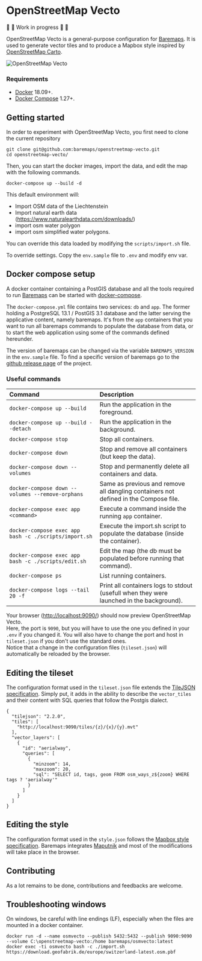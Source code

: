 # OpenStreetMap Vecto

🚧 🚧 Work in progress 🚧 🚧

OpenStreetMap Vecto is a general-purpose configuration for [Baremaps](https://github.com/baremaps/baremaps).
It is used to generate vector tiles and to produce a Mapbox style inspired by [OpenStreetMap Carto](https://github.com/gravitystorm/openstreetmap-carto).

![OpenStreetMap Vecto](screenshot.png)

### Requirements

* [Docker](https://www.docker.com/) 18.09+.
* [Docker Compose](https://docs.docker.com/compose/) 1.27+.

## Getting started

In order to experiment with OpenStreetMap Vecto, you first need to clone the current repository

```
git clone git@github.com:baremaps/openstreetmap-vecto.git
cd openstreetmap-vecto/
```

Then, you can start the docker images, import the data, and edit the map with the following commands.

```
docker-compose up --build -d
```

This default environment will:

* Import OSM data of the Liechtenstein
* Import natural earth data (https://www.naturalearthdata.com/downloads/)
* import osm water polygon
* import osm simplified water polygons.

You can override this data loaded by modifying the `scripts/import.sh` file.

To override settings. Copy the `env.sample` file to `.env` and modify env var. 


## Docker compose setup

A docker container containing a PostGIS database and all the tools required to run [Baremaps](https://github.com/baremaps/baremaps) can be started with [docker-compose](https://docs.docker.com/compose/).

The `docker-compose.yml` file contains two services: `db` and `app`. 
The former holding a PostgreSQL 13.1 / PostGIS 3.1 database and the latter serving the applicative content, namely baremaps. 
It's from the `app` containers that you want to run all baremaps commands to populate the database from data, or to start the web application using some of the commands defined hereunder.

The version of baremaps can be changed via the variable `BAREMAPS_VERSION` in the `env.sample` file. To find a specific version of baremaps go to the [github release page](https://github.com/baremaps/baremaps/releases/) of the project.

### Useful commands

Command                                                     | Description
:---------------------------------------                    | :--------------------------------------------------
`docker-compose up --build`                                 | Run the application in the foreground.
`docker-compose up --build --detach`                        | Run the application in the background.
`docker-compose stop`                                       | Stop all containers.
`docker-compose down`                                       | Stop and remove all containers (but keep the data).
`docker-compose down --volumes`                             | Stop and permanently delete all containers and data.
`docker-compose down --volumes --remove-orphans`            | Same as previous and remove all dangling containers not defined in the Compose file.
`docker-compose exec app <command>`                         | Execute a command inside the running `app` container.
`docker-compose exec app bash -c ./scripts/import.sh`       | Execute the import.sh script to populate the database (inside the container).
`docker-compose exec app bash -c ./scripts/edit.sh`         | Edit the map (the db must be populated before running that command).
`docker-compose ps`                                         | List running containers.
`docker-compose logs --tail 20 -f`                          | Print all containers logs to stdout (usefull when they were launched in the background).


Your browser ([http://localhost:9090/](http://localhost:9090/)) should now preview OpenStreetMap Vecto.     
Here, the port is `9090`, but you will have to use the one you defined in your `.env` if you changed it. 
You will also have to change the port and host in `tileset.json` if you don't use the standard ones.    
Notice that a change in the configuration files (`tileset.json`) will automatically be reloaded by the browser.

## Editing the tileset

The configuration format used in the `tileset.json` file extends the [TileJSON specification](https://github.com/mapbox/tilejson-spec/tree/master/2.2.0).
Simply put, it adds in the ability to describe the `vector_tiles` and their content with SQL queries that follow the Postgis dialect.

```
{
  "tilejson": "2.2.0",
  "tiles": [
    "http://localhost:9090/tiles/{z}/{x}/{y}.mvt"
  ],
  "vector_layers": [
    {
      "id": "aerialway",
      "queries": [
        {
          "minzoom": 14,
          "maxzoom": 20,
          "sql": "SELECT id, tags, geom FROM osm_ways_z${zoom} WHERE tags ? 'aerialway'"
        }
      ]
    }
  ]
}
```

## Editing the style

The configuration format used in the `style.json` follows the [Mapbox style specification](https://github.com/mapbox/mapbox-gl-js).
Baremaps integrates [Maputnik](https://maputnik.github.io/) and most of the modifications will take place in the browser.

## Contributing

As a lot remains to be done, contributions and feedbacks are welcome. 

## Troubleshooting windows

On windows, be careful with line endings (LF), especially when the files are mounted in a docker container.

```
docker run -d --name osmvecto --publish 5432:5432 --publish 9090:9090 --volume C:\openstreetmap-vecto:/home baremaps/osmvecto:latest
docker exec -ti osmvecto bash -c ./import.sh https://download.geofabrik.de/europe/switzerland-latest.osm.pbf
```
